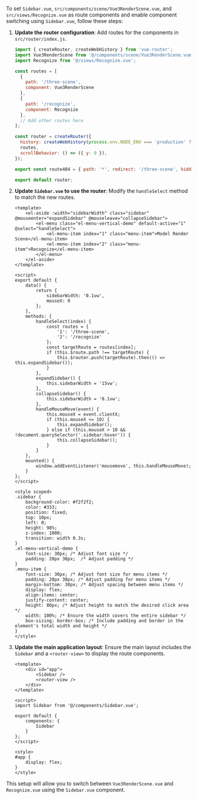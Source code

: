 To set `Sidebar.vue`, `src/components/scene/Vue3RenderScene.vue`, and `src/views/Recognize.vue` as route components and enable component switching using `Sidebar.vue`, follow these steps:

1. **Update the router configuration**:
   Add routes for the components in `src/router/index.js`.

   ```javascript
   import { createRouter, createWebHistory } from 'vue-router';
   import Vue3RenderScene from '@/components/scene/Vue3RenderScene.vue';
   import Recognize from '@/views/Recognize.vue';
   
   const routes = [
     {
       path: '/three-scene',
       component: Vue3RenderScene
     },
     {
       path: '/recognize',
       component: Recognize
     },
     // Add other routes here
   ];
   
   const router = createRouter({
     history: createWebHistory(process.env.NODE_ENV === 'production' ? '/production' : ''),
     routes,
     scrollBehavior: () => ({ y: 0 }),
   });
   
   export const route404 = { path: '*', redirect: '/three-scene', hidden: true };
   
   export default router;
   ```

2. **Update `Sidebar.vue` to use the router**:
   Modify the `handleSelect` method to match the new routes.

   ```vue
   <template>
       <el-aside :width="sidebarWidth" class="sidebar" @mouseenter="expandSidebar" @mouseleave="collapseSidebar">
           <el-menu class="el-menu-vertical-demo" default-active="1" @select="handleSelect">
               <el-menu-item index="1" class="menu-item">Model Render Scene</el-menu-item>
               <el-menu-item index="2" class="menu-item">Recognize</el-menu-item>
           </el-menu>
       </el-aside>
   </template>
   
   <script>
   export default {
       data() {
           return {
               sidebarWidth: '0.1vw',
               mouseX: 0
           };
       },
       methods: {
           handleSelect(index) {
               const routes = {
                   '1': '/three-scene',
                   '2': '/recognize'
               };
               const targetRoute = routes[index];
               if (this.$route.path !== targetRoute) {
                   this.$router.push(targetRoute).then(() => this.expandSidebar());
               }
           },
           expandSidebar() {
               this.sidebarWidth = '15vw';
           },
           collapseSidebar() {
               this.sidebarWidth = '0.1vw';
           },
           handleMouseMove(event) {
               this.mouseX = event.clientX;
               if (this.mouseX <= 10) {
                   this.expandSidebar();
               } else if (this.mouseX > 10 && !document.querySelector('.sidebar:hover')) {
                   this.collapseSidebar();
               }
           }
       },
       mounted() {
           window.addEventListener('mousemove', this.handleMouseMove);
       }
   };
   </script>
   
   <style scoped>
   .sidebar {
       background-color: #f2f2f2;
       color: #333;
       position: fixed;
       top: 10px;
       left: 0;
       height: 98%;
       z-index: 1000;
       transition: width 0.3s;
   }
   .el-menu-vertical-demo {
       font-size: 30px; /* Adjust font size */
       padding: 20px 30px;  /* Adjust padding */
   }
   .menu-item {
       font-size: 30px; /* Adjust font size for menu items */
       padding: 20px 30px; /* Adjust padding for menu items */
       margin-bottom: 30px; /* Adjust spacing between menu items */
       display: flex;
       align-items: center;
       justify-content: center;
       height: 80px; /* Adjust height to match the desired click area */
       width: 100%; /* Ensure the width covers the entire sidebar */
       box-sizing: border-box; /* Include padding and border in the element's total width and height */
   }
   </style>
   ```

3. **Update the main application layout**:
   Ensure the main layout includes the `Sidebar` and a `<router-view>` to display the route components.

   ```vue
   <template>
       <div id="app">
           <Sidebar />
           <router-view />
       </div>
   </template>
   
   <script>
   import Sidebar from '@/components/Sidebar.vue';
   
   export default {
       components: {
           Sidebar
       }
   };
   </script>
   
   <style>
   #app {
       display: flex;
   }
   </style>
   ```

This setup will allow you to switch between `Vue3RenderScene.vue` and `Recognize.vue` using the `Sidebar.vue` component.